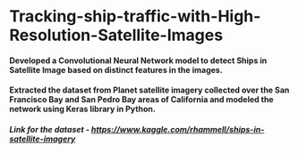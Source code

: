 # Tracking-ship-traffic-with-High-Resolution-Satellite-Images

#### Developed a Convolutional Neural Network model to detect Ships in Satellite Image based on distinct features in the images.
#### Extracted the dataset from Planet satellite imagery collected over the San Francisco Bay and San Pedro Bay areas of California and modeled the network using Keras library in Python.

##### Link for the dataset - https://www.kaggle.com/rhammell/ships-in-satellite-imagery
